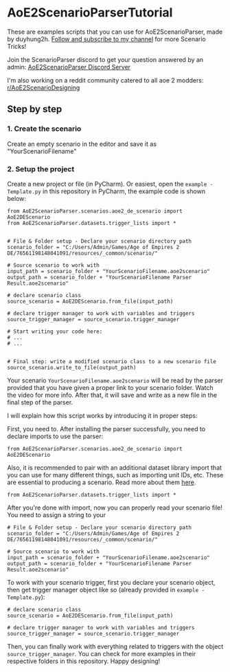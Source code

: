 # AoE2ScenarioParserTutorial
These are examples scripts that you can use for AoE2ScenarioParser, made by duyhung2h. [Follow and subscribe to my channel](https://www.youtube.com/channel/UCeClBZG-LQWVmxb0rGo2Qbw) for more Scenario Tricks!

Join the ScenarioParser discord to get your question answered by an admin: [AoE2ScenarioParser Discord Server](https://discord.com/invite/BSU6VS4RFd)

I'm also working on a reddit community catered to all aoe 2 modders: [r/AoE2ScenarioDesigning](https://www.reddit.com/r/AoE2ScenarioDesigning)
## Step by step

### 1. Create the scenario
Create an empty scenario in the editor and save it as "YourScenarioFilename"
### 2. Setup the project
Create a new project or file (in PyCharm). Or easiest, open the `example - Template.py` in this repository in PyCharm, the example code is shown below:
```
from AoE2ScenarioParser.scenarios.aoe2_de_scenario import AoE2DEScenario
from AoE2ScenarioParser.datasets.trigger_lists import *


# File & Folder setup - Declare your scenario directory path
scenario_folder = "C:/Users/Admin/Games/Age of Empires 2 DE/76561198148041091/resources/_common/scenario/"

# Source scenario to work with
input_path = scenario_folder + "YourScenarioFilename.aoe2scenario"
output_path = scenario_folder + "YourScenarioFilename Parser Result.aoe2scenario"

# declare scenario class
source_scenario = AoE2DEScenario.from_file(input_path)

# declare trigger manager to work with variables and triggers
source_trigger_manager = source_scenario.trigger_manager

# Start writing your code here:
# ...
# ...


# Final step: write a modified scenario class to a new scenario file
source_scenario.write_to_file(output_path)
```

Your scenario `YourScenarioFilename.aoe2scenario` will be read by the parser provided that you have given a proper link to your scenario folder. Watch the video for more info. 
After that, it will save and write as a new file in the final step of the parser.

I will explain how this script works by introducing it in proper steps:

First, you need to. After installing the parser successfully, you need to declare imports to use the parser:
```
from AoE2ScenarioParser.scenarios.aoe2_de_scenario import AoE2DEScenario
```
Also, it is recommended to pair with an additional dataset library import that you can use for many different things, such as importing unit IDs, etc. These are essential to producing a scenario. Read more about them [here](https://ksneijders.github.io/AoE2ScenarioParser/cheatsheets/datasets/).
```
from AoE2ScenarioParser.datasets.trigger_lists import *
```
After you're done with import, now you can properly read your scenario file! You need to assign a string to your 
```
# File & Folder setup - Declare your scenario directory path
scenario_folder = "C:/Users/Admin/Games/Age of Empires 2 DE/76561198148041091/resources/_common/scenario/"

# Source scenario to work with
input_path = scenario_folder + "YourScenarioFilename.aoe2scenario"
output_path = scenario_folder + "YourScenarioFilename Parser Result.aoe2scenario"
```

To work with your scenario trigger, first you declare your scenario object, then get trigger manager object like so (already provided in `example - Template.py`):
```
# declare scenario class
source_scenario = AoE2DEScenario.from_file(input_path)

# declare trigger manager to work with variables and triggers
source_trigger_manager = source_scenario.trigger_manager
```

Then, you can finally work with everything related to triggers with the object `source_trigger_manager`. 
You can check for more examples in their respective folders in this repository. Happy designing!
